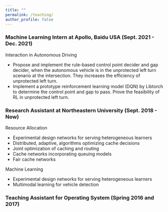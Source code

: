 ```yaml
---
title: ""
permalink: /teaching/
author_profile: false
---
```


### Machine Learning Intern at Apollo, Baidu USA (Sept. 2021 - Dec. 2021)
Interaction in Autonomous Driving
- Propose and implement the rule-based control point decider and gap decider, when the autonomous vehicle is in the unprotected left turn scenario at the intersection. They increases the efficiency of unprotected left turn.
- Implement a prototype reinforcement learning model (DQN) by Libtorch to determine the control point and gap to pass. Prove the feasibility of RL in unprotected left turn.

### Research Assistant at Northeastern University (Sept. 2018 - Now)
Resource Allocation
- Experimental design networks for serving heterogeneous learners
- Distributed, adaptive, algorithms optimizing cache decisions
- Joint optimization of caching and routing
- Cache networks incorporating queuing models
- Fair cache networks

Machine Learning
- Experimental design networks for serving heterogeneous learners
- Multimodal learning for vehicle detection

### Teaching Assistant for Operating System (Spring 2016 and 2017)

